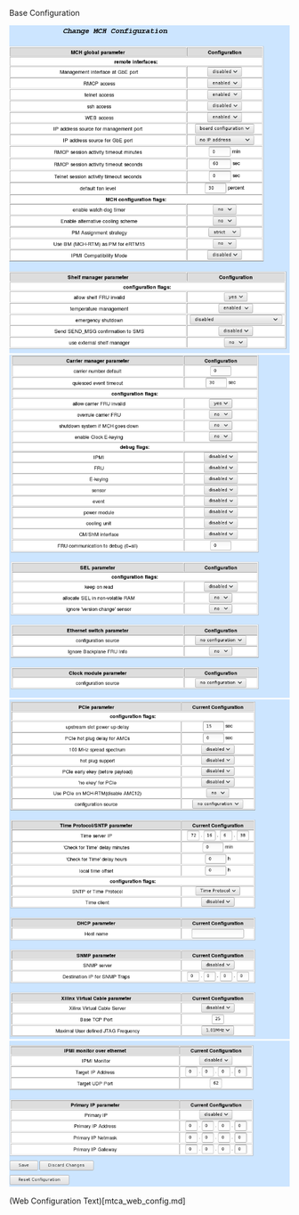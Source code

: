 Base Configuration


![Base Configuration 1](base_conf_01.png)
![Base Configuration 1](base_conf_02.png)
![Base Configuration 1](base_conf_03.png)
![Base Configuration 1](base_conf_04.png)

(Web Configuration Text)[mtca_web_config.md]


